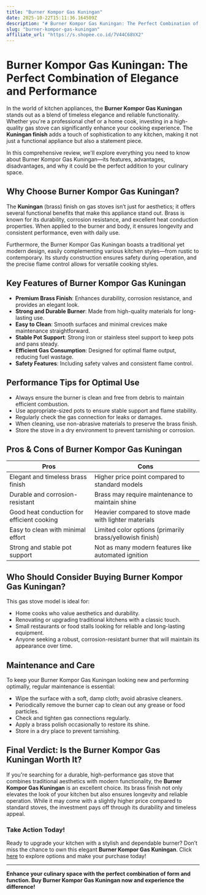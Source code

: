 ```yaml
---
title: "Burner Kompor Gas Kuningan"
date: 2025-10-22T15:11:36.164509Z
description: "# Burner Kompor Gas Kuningan: The Perfect Combination of Elegance and Performance..."
slug: "burner-kompor-gas-kuningan"
affiliate_url: "https://s.shopee.co.id/7V44C68VX2"
---
```

# Burner Kompor Gas Kuningan: The Perfect Combination of Elegance and Performance

In the world of kitchen appliances, the **Burner Kompor Gas Kuningan** stands out as a blend of timeless elegance and reliable functionality. Whether you're a professional chef or a home cook, investing in a high-quality gas stove can significantly enhance your cooking experience. The **Kuningan finish** adds a touch of sophistication to any kitchen, making it not just a functional appliance but also a statement piece.

In this comprehensive review, we'll explore everything you need to know about Burner Kompor Gas Kuningan—its features, advantages, disadvantages, and why it could be the perfect addition to your culinary space.

## Why Choose Burner Kompor Gas Kuningan?

The **Kuningan** (brass) finish on gas stoves isn’t just for aesthetics; it offers several functional benefits that make this appliance stand out. Brass is known for its durability, corrosion resistance, and excellent heat conduction properties. When applied to the burner and body, it ensures longevity and consistent performance, even with daily use.

Furthermore, the Burner Kompor Gas Kuningan boasts a traditional yet modern design, easily complementing various kitchen styles—from rustic to contemporary. Its sturdy construction ensures safety during operation, and the precise flame control allows for versatile cooking styles.

## Key Features of Burner Kompor Gas Kuningan

- **Premium Brass Finish**: Enhances durability, corrosion resistance, and provides an elegant look.
- **Strong and Durable Burner**: Made from high-quality materials for long-lasting use.
- **Easy to Clean**: Smooth surfaces and minimal crevices make maintenance straightforward.
- **Stable Pot Support**: Strong iron or stainless steel support to keep pots and pans steady.
- **Efficient Gas Consumption**: Designed for optimal flame output, reducing fuel wastage.
- **Safety Features**: Including safety valves and consistent flame control.

## Performance Tips for Optimal Use

- Always ensure the burner is clean and free from debris to maintain efficient combustion.
- Use appropriate-sized pots to ensure stable support and flame stability.
- Regularly check the gas connection for leaks or damages.
- When cleaning, use non-abrasive materials to preserve the brass finish.
- Store the stove in a dry environment to prevent tarnishing or corrosion.

## Pros & Cons of Burner Kompor Gas Kuningan

| **Pros** | **Cons** |
| --- | --- |
| Elegant and timeless brass finish | Higher price point compared to standard models |
| Durable and corrosion-resistant | Brass may require maintenance to maintain shine |
| Good heat conduction for efficient cooking | Heavier compared to stove made with lighter materials |
| Easy to clean with minimal effort | Limited color options (primarily brass/yellowish finish) |
| Strong and stable pot support | Not as many modern features like automated ignition |

## Who Should Consider Buying Burner Kompor Gas Kuningan?

This gas stove model is ideal for:

- Home cooks who value aesthetics and durability.
- Renovating or upgrading traditional kitchens with a classic touch.
- Small restaurants or food stalls looking for reliable and long-lasting equipment.
- Anyone seeking a robust, corrosion-resistant burner that will maintain its appearance over time.

## Maintenance and Care

To keep your Burner Kompor Gas Kuningan looking new and performing optimally, regular maintenance is essential:

- Wipe the surface with a soft, damp cloth; avoid abrasive cleaners.
- Periodically remove the burner cap to clean out any grease or food particles.
- Check and tighten gas connections regularly.
- Apply a brass polish occasionally to restore its shine.
- Store in a dry place to prevent tarnishing.

## Final Verdict: Is the Burner Kompor Gas Kuningan Worth It?

If you're searching for a durable, high-performance gas stove that combines traditional aesthetics with modern functionality, the **Burner Kompor Gas Kuningan** is an excellent choice. Its brass finish not only elevates the look of your kitchen but also ensures longevity and reliable operation. While it may come with a slightly higher price compared to standard stoves, the investment pays off through its durability and timeless appeal.

### Take Action Today!

Ready to upgrade your kitchen with a stylish and dependable burner? Don’t miss the chance to own this elegant **Burner Kompor Gas Kuningan**. Click [here](https://s.shopee.co.id/7V44C68VX2) to explore options and make your purchase today!

---

**Enhance your culinary space with the perfect combination of form and function. Buy Burner Kompor Gas Kuningan now and experience the difference!**